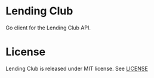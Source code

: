 # Lending Club

Go client for the Lending Club API.

# License

Lending Club is released under MIT license. See [LICENSE](https://github.com/Tonkpils/lendingclug)
